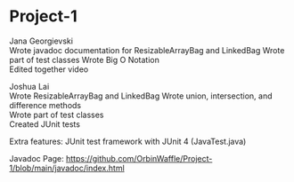 # Project-1
Jana Georgievski  
   Wrote javadoc documentation for ResizableArrayBag and LinkedBag
   Wrote part of test classes
   Wrote Big O Notation  
   Edited together video

Joshua Lai  
   Wrote ResizableArrayBag and LinkedBag
   Wrote union, intersection, and difference methods  
   Wrote part of test classes  
   Created JUnit tests  

Extra features: JUnit test framework with JUnit 4 (JavaTest.java)  

Javadoc Page: https://github.com/OrbinWaffle/Project-1/blob/main/javadoc/index.html